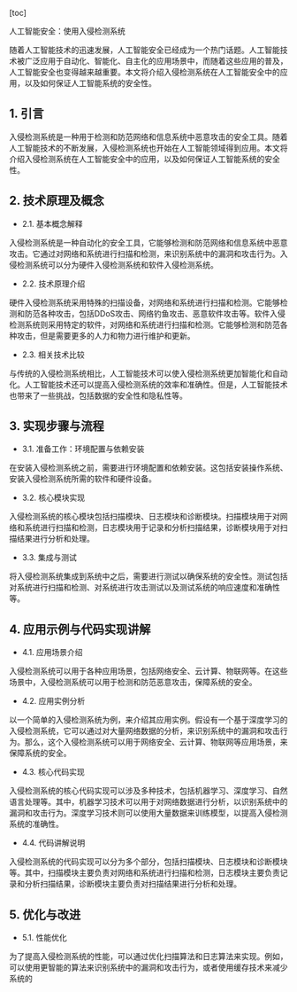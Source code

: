 
[toc]                    
                
                
人工智能安全：使用入侵检测系统

随着人工智能技术的迅速发展，人工智能安全已经成为一个热门话题。人工智能技术被广泛应用于自动化、智能化、自主化的应用场景中，而随着这些应用的普及，人工智能安全也变得越来越重要。本文将介绍入侵检测系统在人工智能安全中的应用，以及如何保证人工智能系统的安全性。

## 1. 引言

入侵检测系统是一种用于检测和防范网络和信息系统中恶意攻击的安全工具。随着人工智能技术的不断发展，入侵检测系统也开始在人工智能领域得到应用。本文将介绍入侵检测系统在人工智能安全中的应用，以及如何保证人工智能系统的安全性。

## 2. 技术原理及概念

- 2.1. 基本概念解释

入侵检测系统是一种自动化的安全工具，它能够检测和防范网络和信息系统中恶意攻击。它通过对网络和系统进行扫描和检测，来识别系统中的漏洞和攻击行为。入侵检测系统可以分为硬件入侵检测系统和软件入侵检测系统。

- 2.2. 技术原理介绍

硬件入侵检测系统采用特殊的扫描设备，对网络和系统进行扫描和检测。它能够检测和防范各种攻击，包括DDoS攻击、网络钓鱼攻击、恶意软件攻击等。软件入侵检测系统则采用特定的软件，对网络和系统进行扫描和检测。它能够检测和防范各种攻击，但是需要更多的人力和物力进行维护和更新。

- 2.3. 相关技术比较

与传统的入侵检测系统相比，人工智能技术可以使入侵检测系统更加智能化和自动化。人工智能技术还可以提高入侵检测系统的效率和准确性。但是，人工智能技术也带来了一些挑战，包括数据的安全性和隐私性等。

## 3. 实现步骤与流程

- 3.1. 准备工作：环境配置与依赖安装

在安装入侵检测系统之前，需要进行环境配置和依赖安装。这包括安装操作系统、安装入侵检测系统所需的软件和硬件设备。

- 3.2. 核心模块实现

入侵检测系统的核心模块包括扫描模块、日志模块和诊断模块。扫描模块用于对网络和系统进行扫描和检测，日志模块用于记录和分析扫描结果，诊断模块用于对扫描结果进行分析和处理。

- 3.3. 集成与测试

将入侵检测系统集成到系统中之后，需要进行测试以确保系统的安全性。测试包括对系统进行扫描和检测、对系统进行攻击测试以及测试系统的响应速度和准确性等。

## 4. 应用示例与代码实现讲解

- 4.1. 应用场景介绍

入侵检测系统可以用于各种应用场景，包括网络安全、云计算、物联网等。在这些场景中，入侵检测系统可以用于检测和防范恶意攻击，保障系统的安全。

- 4.2. 应用实例分析

以一个简单的入侵检测系统为例，来介绍其应用实例。假设有一个基于深度学习的入侵检测系统，它可以通过对大量网络数据的分析，来识别系统中的漏洞和攻击行为。那么，这个入侵检测系统可以用于网络安全、云计算、物联网等应用场景，来保障系统的安全。

- 4.3. 核心代码实现

入侵检测系统的核心代码实现可以涉及多种技术，包括机器学习、深度学习、自然语言处理等。其中，机器学习技术可以用于对网络数据进行分析，以识别系统中的漏洞和攻击行为。深度学习技术则可以使用大量数据来训练模型，以提高入侵检测系统的准确性。

- 4.4. 代码讲解说明

入侵检测系统的代码实现可以分为多个部分，包括扫描模块、日志模块和诊断模块等。其中，扫描模块主要负责对网络和系统进行扫描和检测，日志模块主要负责记录和分析扫描结果，诊断模块主要负责对扫描结果进行分析和处理。

## 5. 优化与改进

- 5.1. 性能优化

为了提高入侵检测系统的性能，可以通过优化扫描算法和日志算法来实现。例如，可以使用更智能的算法来识别系统中的漏洞和攻击行为，或者使用缓存技术来减少系统的

